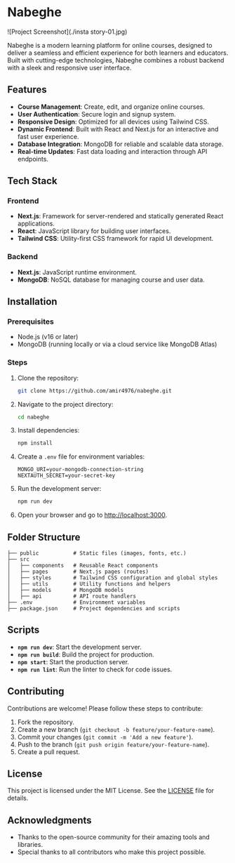 # Nabeghe

![Project Screenshot](./insta story-01.jpg)

Nabeghe is a modern learning platform for online courses, designed to deliver a seamless and efficient experience for both learners and educators. Built with cutting-edge technologies, Nabeghe combines a robust backend with a sleek and responsive user interface.

## Features

- **Course Management**: Create, edit, and organize online courses.
- **User Authentication**: Secure login and signup system.
- **Responsive Design**: Optimized for all devices using Tailwind CSS.
- **Dynamic Frontend**: Built with React and Next.js for an interactive and fast user experience.
- **Database Integration**: MongoDB for reliable and scalable data storage.
- **Real-time Updates**: Fast data loading and interaction through API endpoints.

## Tech Stack

### Frontend
- **Next.js**: Framework for server-rendered and statically generated React applications.
- **React**: JavaScript library for building user interfaces.
- **Tailwind CSS**: Utility-first CSS framework for rapid UI development.

### Backend
- **Next.js**: JavaScript runtime environment.
- **MongoDB**: NoSQL database for managing course and user data.

## Installation

### Prerequisites
- Node.js (v16 or later)
- MongoDB (running locally or via a cloud service like MongoDB Atlas)

### Steps

1. Clone the repository:
   ```bash
   git clone https://github.com/amir4976/nabeghe.git
   ```

2. Navigate to the project directory:
   ```bash
   cd nabeghe
   ```

3. Install dependencies:
   ```bash
   npm install
   ```

4. Create a `.env` file for environment variables:
   ```env
   MONGO_URI=your-mongodb-connection-string
   NEXTAUTH_SECRET=your-secret-key
   ```

5. Run the development server:
   ```bash
   npm run dev
   ```

6. Open your browser and go to [http://localhost:3000](http://localhost:3000).

## Folder Structure

```
├── public           # Static files (images, fonts, etc.)
├── src
│   ├── components   # Reusable React components
│   ├── pages        # Next.js pages (routes)
│   ├── styles       # Tailwind CSS configuration and global styles
│   ├── utils        # Utility functions and helpers
│   ├── models       # MongoDB models
│   ├── api          # API route handlers
├── .env             # Environment variables
├── package.json     # Project dependencies and scripts
```

## Scripts

- **`npm run dev`**: Start the development server.
- **`npm run build`**: Build the project for production.
- **`npm start`**: Start the production server.
- **`npm run lint`**: Run the linter to check for code issues.

## Contributing

Contributions are welcome! Please follow these steps to contribute:

1. Fork the repository.
2. Create a new branch (`git checkout -b feature/your-feature-name`).
3. Commit your changes (`git commit -m 'Add a new feature'`).
4. Push to the branch (`git push origin feature/your-feature-name`).
5. Create a pull request.

## License

This project is licensed under the MIT License. See the [LICENSE](LICENSE) file for details.

## Acknowledgments

- Thanks to the open-source community for their amazing tools and libraries.
- Special thanks to all contributors who make this project possible.
